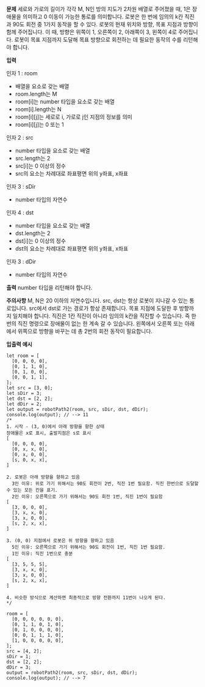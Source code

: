 **문제**
세로와 가로의 길이가 각각 M, N인 방의 지도가 2차원 배열로 주어졌을 때, 1은 장애물을 의미하고 0 이동이 가능한 통로를 의미합니다. 로봇은 한 번에 임의의 k칸 직진과 90도 회전 중 1가지 동작을 할 수 있다. 로봇의 현재 위치와 방향, 목표 지점과 방향이 함께 주어집니다. 이 때, 방향은 위쪽이 1, 오른쪽이 2, 아래쪽이 3, 왼쪽이 4로 주어집니다. 로봇이 목표 지점까지 도달해 목표 방향으로 회전하는 데 필요한 동작의 수를 리턴해야 합니다.

**입력**

인자 1 : room

- 배열을 요소로 갖는 배열
- room.length는 M
- room[i]는 number 타입을 요소로 갖는 배열
- room[i].length는 N
- room[i][j]는 세로로 i, 가로로 j인 지점의 정보를 의미
- room[i][j]는 0 또는 1

인자 2 : src

- number 타입을 요소로 갖는 배열
- src.length는 2
- src[i]는 0 이상의 정수
- src의 요소는 차례대로 좌표평면 위의 y좌표, x좌표

인자 3 : sDir

- number 타입의 자연수

인자 4 : dst

- number 타입을 요소로 갖는 배열
- dst.length는 2
- dst[i]는 0 이상의 정수
- dst의 요소는 차례대로 좌표평면 위의 y좌표, x좌표

인자 3 : dDir

- number 타입의 자연수

**출력**
number 타입을 리턴해야 합니다.

**주의사항**
M, N은 20 이하의 자연수입니다.
src, dst는 항상 로봇이 지나갈 수 있는 통로입니다.
src에서 dst로 가는 경로가 항상 존재합니다.
목표 지점에 도달한 후 방향까지 일치해야 합니다.
직진은 1칸 직진이 아니라 임의의 k칸을 직진할 수 있습니다. 즉 한번의 직진 명령으로 장애물이 없는 한 계속 갈 수 있습니다.
왼쪽에서 오른쪽 또는 아래에서 위쪽으로 방향을 바꾸는 데 총 2번의 회전 동작이 필요합니다.

**입출력 예시**

```
let room = [
  [0, 0, 0, 0],
  [0, 1, 1, 0],
  [0, 1, 0, 0],
  [0, 0, 1, 1],
];
let src = [3, 0];
let sDir = 3;
let dst = [2, 2];
let dDir = 2;
let output = robotPath2(room, src, sDir, dst, dDir);
console.log(output); // --> 11
/*
1. 시작 - (3, 0)에서 아래 방향을 향한 상태
장애물은 x로 표시, 출발지점은 s로 표시
[
  [0, 0, 0, 0],
  [0, x, x, 0],
  [0, x, 0, 0],
  [s, 0, x, x],
]

2. 로봇은 아래 방향을 향하고 있음
  3인 이유: 위로 가기 위해서는 90도 회전이 2번, 직진 1번 필요함. 직진 한번으로 도달할 수 있는 모든 칸을 표기.
  2인 이유: 오른쪽으로 가기 위해서는 90도 회전 1번, 직진 1번이 필요함
[
  [3, 0, 0, 0],
  [3, x, x, 0],
  [3, x, 0, 0],
  [s, 2, x, x],
]

3. (0, 0) 지점에서 로봇은 위 방향을 향하고 있음
  5인 이유: 오른쪽으로 가기 위해서는 90도 회전이 1번, 직진 1번 필요함.
  1인 이유: 직진 1번으로 충분
[
  [3, 5, 5, 5],
  [3, x, x, 0],
  [3, x, 0, 0],
  [s, 2, x, x],
]

4. 비슷한 방식으로 계산하면 최종적으로 방향 전환까지 11번이 나오게 된다.
*/

room = [
  [0, 0, 0, 0, 0, 0],
  [0, 1, 1, 0, 1, 0],
  [0, 1, 0, 0, 0, 0],
  [0, 0, 1, 1, 1, 0],
  [1, 0, 0, 0, 0, 0],
];
src = [4, 2];
sDir = 1;
dst = [2, 2];
dDir = 3;
output = robotPath2(room, src, sDir, dst, dDir);
console.log(output); // --> 7
```
